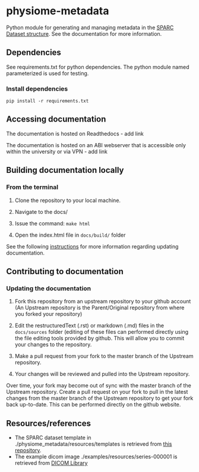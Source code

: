 # physiome-metadata

Python module for generating and managing metadata in the [SPARC Dataset structure](https://sparc.science/help/3FXikFXC8shPRd8xZqhjVT).
See the documentation for more information.

## Dependencies

See requirements.txt for python dependencies.
The python module named parameterized is used for testing.

### Install dependencies

```
pip install -r requirements.txt
```

## Accessing documentation

The documentation is hosted on Readthedocs - add link

The documentation is hosted on an ABI webserver that is accessible only within
the university or via VPN - add link

## Building documentation locally

### From the terminal
1. Clone the repository to your local machine.

2. Navigate to the docs/

3. Issue the command: `make html`

4. Open the index.html file in `docs/build/` folder

See the following [instructions](https://research-software-development-tutorials.readthedocs.io/en/latest/beginner/documenting_code/updating_documentation.html#updating-documentation) for more information regarding updating documentation.

## Contributing to documentation

### Updating the documentation
1. Fork this repository from an upstream repository to your github account (An Upstream repository is the Parent/Original repository from where you forked your repository)

2. Edit the restructuredText (.rst) or markdown (.md) files in the 
`docs/sources` folder (editing of these files can performed directly using the 
file editing tools provided by github. This will allow you to commit your 
changes to the repository.

3. Make a pull request from your fork to the master branch of the Upstream repository.

4. Your changes will be reviewed and pulled into the Upstream repository.

Over time, your fork may become out of sync with the master branch of the Upstream repository. Create a pull request on your fork to pull in the latest changes from the master branch of the Upstream repository to get your fork back up-to-date. This can be performed directly on the github website.

## Resources/references

- The SPARC dataset template in ./physiome_metadata/resources/templates is retrieved from [this repository](https://github.com/SciCrunch/sparc-curation).
- The example dicom image ./examples/resources/series-000001 is retrieved from [DICOM Library](https://www.dicomlibrary.com/?manage=feb6447a72c9a0a31e1bb4459e547964)

